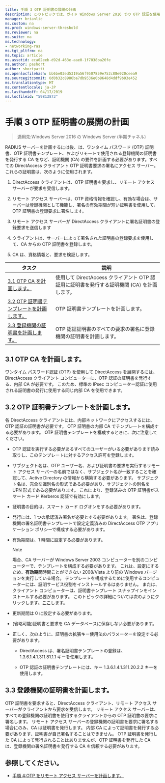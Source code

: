 ```yaml
---
title: 手順 3 OTP 証明書の展開の計画
description: このトピックでは、ガイド Windows Server 2016 での OTP 認証を使用したリモート アクセスの展開の一部です。
manager: brianlic
ms.custom: na
ms.prod: windows-server-threshold
ms.reviewer: na
ms.suite: na
ms.technology:
- networking-ras
ms.tgt_pltfrm: na
ms.topic: article
ms.assetid: eca02eeb-d92d-463e-aae0-1f7038ba26fe
ms.author: pashort
author: shortpatti
ms.openlocfilehash: bb6be03ed5319a56f9507859e753c88e020ceea9
ms.sourcegitcommit: 0d0b32c8986ba7db9536e0b8648d4ddf9b03e452
ms.translationtype: MT
ms.contentlocale: ja-JP
ms.lasthandoff: 04/17/2019
ms.locfileid: "59813873"
---
```

# <a name="step-3-plan-otp-certificate-deployment"></a>手順 3 OTP 証明書の展開の計画

>適用先:Windows Server 2016 の Windows Server (半期チャネル)

RADIUS サーバーを計画するには後、は、ワンタイム パスワード (OTP) 証明書、OTP 証明書テンプレート、およびリモートで使用される登録機関の証明書を発行する CA をなど、証明機関 (CA) の要件を計画する必要があります。すべての DirectAccess クライアント OTP 証明書要求の署名にアクセス サーバー。 これらの証明書は、次のように使用されます。  
  
1.  DirectAccess クライアントは、OTP 証明書を要求し、リモート アクセス サーバーが要求を受信します。  
  
2.  リモート アクセス サーバーは、OTP 資格情報を確認し、有効な場合は、サーバーは登録機関として機能し、署名の有効期間が短い証明書を使用して、OTP 証明書の登録要求に署名します。  
  
3.  リモート アクセス サーバーが DirectAccess クライアントに署名証明書の登録要求を送信します  
  
4.  クライアントは、サーバーによって署名された証明書の登録要求を使用して、CA からの OTP 証明書を登録します。  
  
5.  CA は、資格情報と、要求を検証します。  
  
|タスク|説明|  
|----|--------|  
|[3.1 OTP CA を計画します。](#bkmk_3_1_CA)|使用して DirectAccess クライアント OTP 認証用に証明書を発行する証明機関 (CA) を計画します。|  
|[3.2 OTP 証明書テンプレートを計画します。](#bkmk_3_2_OTP_Cert)|OTP 証明書テンプレートを計画します。|
|[3.3 登録機関の証明書を計画します。](#bkmk_33RACert)|OTP 認証証明書のすべての要求の署名に登録機関の証明書を計画します。|

## <a name="bkmk_3_1_CA"></a>3.1 OTP CA を計画します。  
ワンタイム パスワード認証 (OTP) を使用して DirectAccess を展開するには、DirectAccess クライアント コンピューターに、OTP 認証の証明書を発行する、内部 CA が必要です。 このため、標準の IPsec コンピューター認証に使用される証明書の発行に使用する同じ内部 CA を使用できます。  
  
## <a name="bkmk_3_2_OTP_Cert"></a>3.2 OTP 証明書テンプレートを計画します。  
各 DirectAccess クライアントには、内部ネットワークにアクセスするには、OTP 認証の証明書が必要です。 OTP 証明書の内部 CA でテンプレートを構成する必要があります。 OTP 証明書テンプレートを構成するときに、次に注意してください。  
  
-   OTP 認証を実行する必要があるすべてのユーザーがいる必要があります読み取りし、このテンプレートに対するアクセス許可を登録します。  
  
-   サブジェクト名は、OTP ユーザー名、および証明書の要求を実行するリモート アクセス サーバーの名前ではなく、サブジェクト名が一致することを確認して、Active Directory の情報から構築する必要があります。 サブジェクト名は、完全な識別名の形式である必要があり、サブジェクトの別名を UPN 形式である必要があります。 これにより、登録済みの OTP 証明書がスマート カード Kerberos 認証で有効にします。  
  
-   証明書の目的は、スマート カード ログオンをする必要があります。  
  
-   発行には、1 つの承認済み署名が必要とする必要があります。 署名は、登録機関の署名証明書テンプレートで設定定義済みの DirectAccess OTP アプリケーション ポリシーで構成する必要があります。  
  
-   有効期間は、1 時間に設定する必要があります。  
  
    > [!NOTE]  
    > 場合、CA サーバーが Windows Server 2003 コンピューターを別のコンピューターで、テンプレートを構成する必要があります。 これは、設定にするため、**有効期間**時間ことができない 2008/Vista より前の Windows バージョンを実行している場合。 テンプレートを構成するために使用するコンピューターには、証明サービス役割をインストールするはありません。 または、クライアント コンピューターは、証明書テンプレート スナップインをインストールする必要があります。 このトピックの詳細については次のようにクリックします。[ここ](https://technet.microsoft.com/library/cc732445.aspx)します。  
  
-   更新期間は 0 に設定する必要があります。  
  
-   (省略可能)証明書と要求を CA データベースに保存しない必要があります。  
  
-   正しく、次のように、証明書の拡張キー使用法のパラメーターを設定する必要があります。  
  
    -   DirectAccess は、署名証明書テンプレートの登録は、1.3.6.1.4.1.311.81.1.1 キーを使用します。  
  
    -   OTP 認証の証明書テンプレートには、キー 1.3.6.1.4.1.311.20.2.2 キーを使用します。  
  
## <a name="bkmk_33RACert"></a>3.3 登録機関の証明書を計画します。  
OTP 証明書を要求すると、DirectAccess クライアント、リモート アクセス サーバーがクライアントから要求を受信します。 リモート アクセス サーバーは、すべての登録機関の証明書を使用するクライアントからの OTP 証明書の要求に署名します。 リモート アクセス サーバーの登録機関の証明書を要求に署名する場合にのみ、CA は証明書を発行します。 内部 CA によって証明書を発行する必要があります、証明書が自己署名することはできません。 OTP 証明書を発行した CA によって発行されることはありませんが、OTP 証明書を発行した CA は、登録機関の署名証明書を発行する CA を信頼する必要があります。  
  
## <a name="BKMK_Links"></a>参照してください。  
  
-   [手順 4:OTP をリモート アクセス サーバーを計画します。](Step-4-Plan-for-OTP-on-the-Remote-Access-Server.md)  
  


